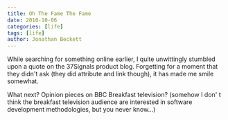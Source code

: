 ```yaml
---
title: Oh The Fame The Fame
date: 2010-10-06
categories: [life]
tags: [life]
author: Jonathan Beckett
---
```


While searching for something online earlier, I quite unwittingly stumbled upon a quote on the 37Signals product blog. Forgetting for a moment that they didn't ask (they did attribute and link though), it has made me smile somewhat.

What next? Opinion pieces on BBC Breakfast television? (somehow I don' t think the breakfast television audience are interested in software development methodologies, but you never know...)